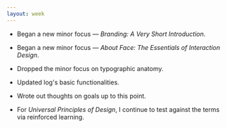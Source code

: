 ```yaml
---
layout: week
---
```


* Began a new minor focus — *Branding: A Very Short Introduction*.

* Began a new minor focus — *About Face: The Essentials of Interaction Design*.

* Dropped the minor focus on typographic anatomy.

* Updated log's basic functionalities.

* Wrote out thoughts on goals up to this point.

* For *Universal Principles of Design*, I continue to test against the terms via reinforced learning.
